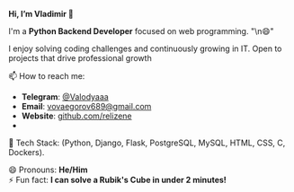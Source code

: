 **Hi, I’m Vladimir 👋**


I'm a **Python Backend Developer** focused on web programming. "\n😄"

I enjoy solving coding challenges and continuously growing in IT. Open to projects that drive professional growth

📫 How to reach me:
- **Telegram**: [@Valodyaaa](https://t.me/Valodyaaa)
- **Email**: [vovaegorov689@gmail.com](mailto:vovaegorov689@gmail.com)
- **Website**: [github.com/relizene](https://www.github.com/relizene)
- 
🔧 Tech Stack: (Python, Django, Flask, PostgreSQL, MySQL, HTML, CSS, C, Dockers).

😄 Pronouns: **He/Him**  
⚡ Fun fact: **I can solve a Rubik's Cube in under 2 minutes!**

